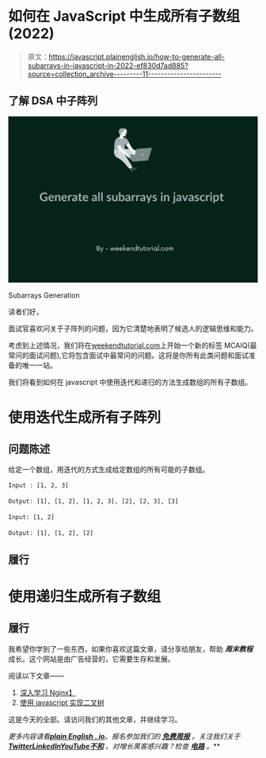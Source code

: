 # 如何在 JavaScript 中生成所有子数组(2022)

> 原文：<https://javascript.plainenglish.io/how-to-generate-all-subarrays-in-javascript-in-2022-ef830d7ad885?source=collection_archive---------11----------------------->

## 了解 DSA 中子阵列

![](img/2f983bf56fdbea05ca4f51f42afc4b88.png)

Subarrays Generation

读者们好，

面试官喜欢问关于子阵列的问题，因为它清楚地表明了候选人的逻辑思维和能力。

考虑到上述情况，我们将在[weekendtutorial.com](https://weekendtutorial.com/)上开始一个新的标签 MCAIQ(最常问的面试问题),它将包含面试中最常问的问题。这将是你所有此类问题和面试准备的唯一一站。

我们将看到如何在 javascript 中使用迭代和递归的方法生成数组的所有子数组。

# 使用迭代生成所有子阵列

## 问题陈述

给定一个数组，用迭代的方式生成给定数组的所有可能的子数组。

```
Input : [1, 2, 3]

Output: [1], [1, 2], [1, 2, 3], [2], [2, 3], [3]

Input: [1, 2]

Output: [1], [1, 2], [2]
```

## 履行

# 使用递归生成所有子数组

## 履行

我希望你学到了一些东西，如果你喜欢这篇文章，请分享给朋友，帮助 ***周末教程*** 成长。这个网站是由广告经营的，它需要生存和发展。

阅读以下文章——

1.  [深入学习 Nginx】](https://weekendtutorial.com/nginx-tutorial/)
2.  [使用 javascript 实现二叉树](https://weekendtutorial.com/binary-tree-and-its-traversal-in-javascript/)

这是今天的全部。请访问我们的其他文章，并继续学习。

*更多内容请看*[***plain English . io***](https://plainenglish.io/)*。报名参加我们的* [***免费周报***](http://newsletter.plainenglish.io/) *。关注我们关于*[***Twitter***](https://twitter.com/inPlainEngHQ)[***LinkedIn***](https://www.linkedin.com/company/inplainenglish/)*[***YouTube***](https://www.youtube.com/channel/UCtipWUghju290NWcn8jhyAw)*[***不和***](https://discord.gg/GtDtUAvyhW) *。对增长黑客感兴趣？检查* [***电路***](https://circuit.ooo/) *。***